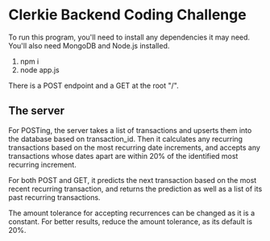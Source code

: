 # Clerkie Backend Coding Challenge

To run this program, you'll need to install any dependencies it may need.
You'll also need MongoDB and Node.js installed.

1. npm i
2. node app.js

There is a POST endpoint and a GET at the root "/".

## The server
For POSTing, the server takes a list of transactions and upserts them into the database based on transaction_id.
Then it calculates any recurring transactions based on the most recurring date increments, and accepts any transactions
whose dates apart are within 20% of the identified most recurring increment.

For both POST and GET, it predicts the next transaction based on the most recent recurring transaction, and returns the prediction
as well as a list of its past recurring transactions.

The amount tolerance for accepting recurrences can be changed as it is a constant. For better results, reduce the amount tolerance, as its default is 20%.

